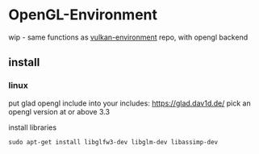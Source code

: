 # OpenGL-Environment
wip - same functions as [vulkan-environment](https://github.com/NoamZeise/Vulkan-Environment) repo, with opengl backend


## install

### linux
put glad opengl include into your includes: https://glad.dav1d.de/ pick an opengl version at or above 3.3

install libraries
```
sudo apt-get install libglfw3-dev libglm-dev libassimp-dev
```
